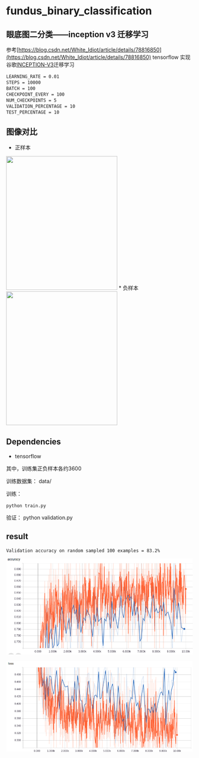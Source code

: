 # fundus_binary_classification
## 眼底图二分类——inception v3 迁移学习
参考[https://blog.csdn.net/White_Idiot/article/details/78816850](https://blog.csdn.net/White_Idiot/article/details/78816850)
tensorflow 实现谷歌[INCEPTION-V3](https://storage.googleapis.com/download.tensorflow.org/models/inception_dec_2015.zip)迁移学习

    LEARNING_RATE = 0.01
    STEPS = 10000
    BATCH = 100
    CHECKPOINT_EVERY = 100
    NUM_CHECKPOINTS = 5
    VALIDATION_PERCENTAGE = 10 
    TEST_PERCENTAGE = 10 

## 图像对比
* 正样本
<img src="https://github.com/jiangyiqiao/fundus_binary_classification/blob/master/results/Figure_good.jpeg" width="300" height="360"/> 
* 负样本
<img src="https://github.com/jiangyiqiao/fundus_binary_classification/blob/master/results/Figure_bad.jpeg" width="300" height="360" /> 


## Dependencies
* tensorflow

 
其中，训练集正负样本各约3600


训练数据集： data/


训练：

    python train.py

验证：
    python validation.py


## result
    Validation accuracy on random sampled 100 examples = 83.2%

![train acc](results/Figure_acc.png)

![loss](results/Figure_loss.png)

